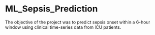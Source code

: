 # ML_Sepsis_Prediction
The objective of the project was to predict sepsis onset within a 6-hour window using clinical time-series data from ICU patients.
